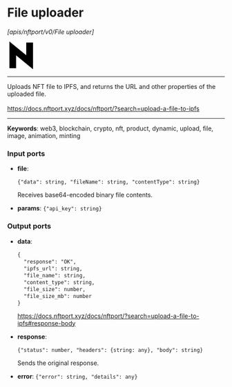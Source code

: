 # File uploader

_[apis/nftport/v0/File uploader]_

![icon](</assets/icons/352b98b2-6df6-4a21-93e1-a31cf5b9311d.png>)

---

Uploads NFT file to IPFS, and returns the URL and other properties of the uploaded file.<br>
<br>
https://docs.nftport.xyz/docs/nftport/?search=upload-a-file-to-ipfs <br>

---

__Keywords__: web3, blockchain, crypto, nft, product, dynamic, upload, file, image, animation, minting

### Input ports

* __file__: 
    ```
    {"data": string, "fileName": string, "contentType": string}
    ```

    Receives base64-encoded binary file contents.<br>


* __params__: ` {"api_key": string} `

### Output ports

* __data__: 
    ```
    {
      "response": "OK",
      "ipfs_url": string,
      "file_name": string,
      "content_type": string,
      "file_size": number,
      "file_size_mb": number
    }
    ```

    https://docs.nftport.xyz/docs/nftport/?search=upload-a-file-to-ipfs#response-body<br>


* __response__: 
    ```
    {"status": number, "headers": {string: any}, "body": string}
    ```

    Sends the original response.<br>


* __error__: ` {"error": string, "details": any} `

